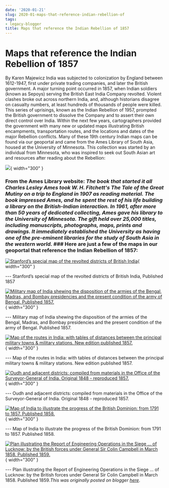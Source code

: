 ```yaml
---
date: '2020-01-21'
slug: 2020-01-maps-that-reference-indian-rebellion-of
tags:
- legacy-blogger
title: Maps that reference the Indian Rebellion of 1857
---
```


# Maps that reference the Indian Rebellion of 1857

By Karen Majewicz India was subjected to colonization by England between 1612-1947, first under private trading companies, and later the British government. A major turning point occurred in 1857, when Indian soldiers (known as Sepoys) serving the British East India Company revolted. Violent clashes broke out across northern India, and, although historians disagree on casualty numbers, at least hundreds of thousands of people were killed. This series of uprisings, known as the Indian Rebellion of 1957, prompted the British government to dissolve the Company and to assert their own direct control over India. Within the next few years, cartographers provided <!-- more --> the government with many new or updated maps illustrating British encampments, transportation routes, and the locations and dates of the major Rebellion conflicts. Many of these 19th century Indian maps can be found via our geoportal and came from the Ames Library of South Asia, housed at the University of Minnesota. This collection was started by an individual from Minnesota, who was inspired to seek out South Asian art and resources after reading about the Rebellion: 

[![](https://blogger.googleusercontent.com/img/b/R29vZ2xl/AVvXsEiXCbKsstUgL-FrNaBBCSdE-uAuEPwK0tiTV5CHtUxHxhKeojcEGs4X6TGh8aoPwkx9d8ZCL-VX6kHzjr8s8eoESKwIYEKKVTEesWbGPpaaV9Ycmm981S6t13R_8dcFfK1NUa3rAZn7QFmdca8kFL-t86v6V2_jn5yiJzkMCXbMJ3bR_QR88lvwwV6VOg/s1600/EmbeddedImage.png)](https://blogger.googleusercontent.com/img/b/R29vZ2xl/AVvXsEiXCbKsstUgL-FrNaBBCSdE-uAuEPwK0tiTV5CHtUxHxhKeojcEGs4X6TGh8aoPwkx9d8ZCL-VX6kHzjr8s8eoESKwIYEKKVTEesWbGPpaaV9Ycmm981S6t13R_8dcFfK1NUa3rAZn7QFmdca8kFL-t86v6V2_jn5yiJzkMCXbMJ3bR_QR88lvwwV6VOg/s158/EmbeddedImage.png){ width="300" }


### From the Ames Library website: _The book that started it all Charles Lesley Ames took W. H. Fitchett's The Tale of the Great Mutiny on a trip to England in 1907 as reading material. The book impressed Ames, and he spent the rest of his life building a library on the British-Indian interaction. In 1961, after more than 50 years of dedicated collecting, Ames gave his library to the University of Minnesota. The gift held over 25,000 titles, including manuscripts, photographs, maps, prints and drawings. It immediately established the University as having one of the pre-eminent libraries for the study of South Asia in the western world._ ### Here are just a few of the maps in our geoportal that reference the Indian Rebellion of 1857: 

[![Stanford’s special map of the revolted districts of British India](https://blogger.googleusercontent.com/img/b/R29vZ2xl/AVvXsEhacbB-qSDVqpJxWEA1V-oRifT7augzs18hLMa0ppGmkH2FkzqgstZtzfEZ_6Ax3OA3Ipr2pjPEJyW2YCWqbo8k7jRHGgbUQlUAbg-ISEiF4azGUYKbzeg2uMaWtMq3EFZ_RUPcZHRzNWHk5Z0P3oG4TxVwPHXYUZgDWr2-Vb5oWHy5UALz1ZaldIBkCw/w335-h400/1.jpg)](https://blogger.googleusercontent.com/img/b/R29vZ2xl/AVvXsEhacbB-qSDVqpJxWEA1V-oRifT7augzs18hLMa0ppGmkH2FkzqgstZtzfEZ_6Ax3OA3Ipr2pjPEJyW2YCWqbo8k7jRHGgbUQlUAbg-ISEiF4azGUYKbzeg2uMaWtMq3EFZ_RUPcZHRzNWHk5Z0P3oG4TxVwPHXYUZgDWr2-Vb5oWHy5UALz1ZaldIBkCw/s1169/1.jpg){ width="300" }

 --- Stanford’s special map of the revolted districts of British India, Published 1857 

[![Military map of India shewing the disposition of the armies of the Bengal, Madras, and Bombay presidencies and the present condition of the army of Bengal. Published 1857.](https://blogger.googleusercontent.com/img/b/R29vZ2xl/AVvXsEjDTztQfrU2FDWveZntxqguE7FRo0jUB4cYRqYXyCbG3MuxijLPDmK0kvhngfd3M5zpeAIWRNku3wyNaLhqC9gvmL4WBiMoYTozUdIthRfrUlTAovIhv1XIrFmmSaTNeFZLbo5tE8Ns4eQMWGBo-Iuqo-rj1HKByOEQo_uJC_NZJVmC-XYVdJqHNyaT3Q/w400-h355/2.jpg)](https://blogger.googleusercontent.com/img/b/R29vZ2xl/AVvXsEjDTztQfrU2FDWveZntxqguE7FRo0jUB4cYRqYXyCbG3MuxijLPDmK0kvhngfd3M5zpeAIWRNku3wyNaLhqC9gvmL4WBiMoYTozUdIthRfrUlTAovIhv1XIrFmmSaTNeFZLbo5tE8Ns4eQMWGBo-Iuqo-rj1HKByOEQo_uJC_NZJVmC-XYVdJqHNyaT3Q/s1172/2.jpg){ width="300" }

 --- Military map of India shewing the disposition of the armies of the Bengal, Madras, and Bombay presidencies and the present condition of the army of Bengal. Published 1857. 

[![Map of the routes in India: with tables of distances between the principal military towns & military stations. New edition published 1857.](https://blogger.googleusercontent.com/img/b/R29vZ2xl/AVvXsEjs_jKtwOFcnu_ZdgSji4I9Habs2zMvD0B_QZdkjepf1KSv33UjZcu6ec3pIL-TRAWbUowYeIIl1lJ8KV45lMmsnUEsVWBkwe8lRh-MkG63aVHsJ_fktylpk7LQQK1RI99boxC0J-vzVrB7VlXFXjHGfYNboR7h5cZXUchkTqwqBldIM17mExsMDoFTug/w326-h400/3.jpg)](https://blogger.googleusercontent.com/img/b/R29vZ2xl/AVvXsEjs_jKtwOFcnu_ZdgSji4I9Habs2zMvD0B_QZdkjepf1KSv33UjZcu6ec3pIL-TRAWbUowYeIIl1lJ8KV45lMmsnUEsVWBkwe8lRh-MkG63aVHsJ_fktylpk7LQQK1RI99boxC0J-vzVrB7VlXFXjHGfYNboR7h5cZXUchkTqwqBldIM17mExsMDoFTug/s1234/3.jpg){ width="300" }

 --- Map of the routes in India: with tables of distances between the principal military towns & military stations. New edition published 1857. 

[![Oudh and adjacent districts: compiled from materials in the Office of the Surveyor-General of India. Original 1848 - reproduced 1857.](https://blogger.googleusercontent.com/img/b/R29vZ2xl/AVvXsEiLn8V7pyP1FJVt5c_qriXHQxYa_z-bVIoNrvPEQj8XNLFzY-II81-C5PKvu7TNRbkqe0_pZSlA-vRp4qv2Mosore87KFmesy-TyfJLBWjME40toD-tSl1FL8nZ7_XvSak8MbKGe9aMXUnMhb1irAWGk5yBoG2Jqm9mLpJzdMs-DS5ud_MfNLAkjF3ktA/w351-h400/4.jpg)](https://blogger.googleusercontent.com/img/b/R29vZ2xl/AVvXsEiLn8V7pyP1FJVt5c_qriXHQxYa_z-bVIoNrvPEQj8XNLFzY-II81-C5PKvu7TNRbkqe0_pZSlA-vRp4qv2Mosore87KFmesy-TyfJLBWjME40toD-tSl1FL8nZ7_XvSak8MbKGe9aMXUnMhb1irAWGk5yBoG2Jqm9mLpJzdMs-DS5ud_MfNLAkjF3ktA/s1221/4.jpg){ width="300" }

 --- Oudh and adjacent districts: compiled from materials in the Office of the Surveyor-General of India. Original 1848 - reproduced 1857. 

[![Map of India to illustrate the progress of the British Dominion: from 1791 to 1857. Published 1858.](https://blogger.googleusercontent.com/img/b/R29vZ2xl/AVvXsEh0gMB-G_95cXB2CEtVx1fR20X8SGMc9Z0tXzRtxGrfbYEOfnJ5yb5w7mCwLJgHYGZVDaHUVUrAMZn3-5gcf92PaIurjbqZ1sxyI2R40UIVMn7KqFZbjWTJK8cAK-KvJcEcBohaNB9175xJxpD4hqf66J3XYcPxWZ0lj5-jnYVz2-9MRGMs6Kvcv0JT-g/w400-h390/5.jpg)](https://blogger.googleusercontent.com/img/b/R29vZ2xl/AVvXsEh0gMB-G_95cXB2CEtVx1fR20X8SGMc9Z0tXzRtxGrfbYEOfnJ5yb5w7mCwLJgHYGZVDaHUVUrAMZn3-5gcf92PaIurjbqZ1sxyI2R40UIVMn7KqFZbjWTJK8cAK-KvJcEcBohaNB9175xJxpD4hqf66J3XYcPxWZ0lj5-jnYVz2-9MRGMs6Kvcv0JT-g/s759/5.jpg){ width="300" }

 --- Map of India to illustrate the progress of the British Dominion: from 1791 to 1857. Published 1858. 

[![Plan illustrating the Report of Engineering Operations in the Siege ... of Lucknow: by the British forces under General Sir Colin Campbell in March 1858. Published 1859.](https://blogger.googleusercontent.com/img/b/R29vZ2xl/AVvXsEgZJd6eW_-KjXEAisXFUsXAqFCBdktqytc3Iin7e_zw0Bgwur-t-n-7EGH09amiQv3GIpbR5kHWQM3ey5z9AID1hlvQDehpOyuB-3bgcsH6ZLSR3FNZJkv5fMWH4k1ThEPT9GtlyfrwpEqyI_w5_I-3bewBHhz9RDvcpBl94weTO8XSn1ZHVeEOleoG8w/w400-h295/6.jpg)](https://blogger.googleusercontent.com/img/b/R29vZ2xl/AVvXsEgZJd6eW_-KjXEAisXFUsXAqFCBdktqytc3Iin7e_zw0Bgwur-t-n-7EGH09amiQv3GIpbR5kHWQM3ey5z9AID1hlvQDehpOyuB-3bgcsH6ZLSR3FNZJkv5fMWH4k1ThEPT9GtlyfrwpEqyI_w5_I-3bewBHhz9RDvcpBl94weTO8XSn1ZHVeEOleoG8w/s1280/6.jpg){ width="300" }

 --- Plan illustrating the Report of Engineering Operations in the Siege ... of Lucknow: by the British forces under General Sir Colin Campbell in March 1858. Published 1859.*This was originally posted on blogger [here](https://geobtaa.blogspot.com/2020/01/maps-that-reference-indian-rebellion-of.html)*.

